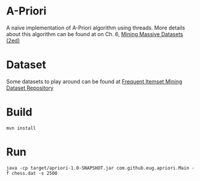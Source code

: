 # A-Priori
A naïve implementation of A-Priori algorithm using threads. More details about this algorithm can be found at on Ch. 6, [Mining Massive Datasets (2ed)](http://www.mmds.org/)

# Dataset
Some datasets to play around can be found at [Frequent Itemset Mining Dataset Repository](http://fimi.ua.ac.be/data/)

# Build
``` mvn install ```

# Run
``` java -cp target/apriori-1.0-SNAPSHOT.jar com.github.eug.apriori.Main -f chess.dat -s 2500 ```
